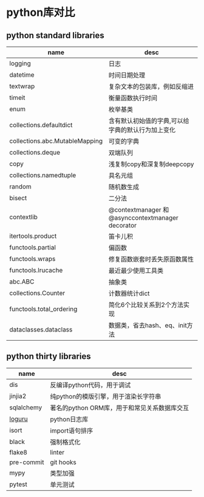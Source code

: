 # python库对比

## python standard libraries
|name|desc|
|---|---|
|logging|日志|
|datetime|时间日期处理|
|textwrap|复杂文本的包装库，例如反缩进|
|timeit|衡量函数执行时间|
|enum|枚举基类|
|collections.defaultdict|含有默认初始值的字典,可以给字典的默认行为加上变化|
|collections.abc.MutableMapping|可变的字典|
|collections.deque| 双端队列|
|copy|浅复制copy和深复制deepcopy|
|collections.namedtuple| 具名元组|
|random|随机数生成|
|bisect|二分法|
|contextlib|@contextmanager 和 @asynccontextmanager decorator|
|itertools.product|笛卡儿积|
|functools.partial|偏函数|
|functools.wraps|修复函数嵌套时丢失原函数属性|
|functools.lrucache|最近最少使用工具类|
|abc.ABC|抽象类|
|collections.Counter| 计数器统计dict|
|functools.total_ordering| 简化6个比较关系到2个方法实现|
|dataclasses.dataclass|数据类，省去hash、eq、init方法|

## python thirty libraries

|name|desc|
|---|---|
|dis|反编译python代码，用于调试|
|jinjia2|纯python的模版引擎，用于渲染长字符串|
|sqlalchemy|著名的python ORM库，用于和常见关系数据库交互|
|[loguru](https://github.com/Delgan/loguru)| python日志库|
|isort|import语句排序|
|black|强制格式化|
|flake8|linter|
|pre-commit|git hooks|
|mypy|类型加强|
|pytest|单元测试|
